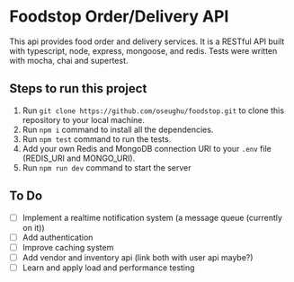 # Foodstop Order/Delivery API

This api provides food order and delivery services. It is a RESTful API built with typescript, node, express, mongoose, and redis. Tests were written with mocha, chai and supertest.

## Steps to run this project

1. Run `git clone https://github.com/oseughu/foodstop.git` to clone this repository to your local machine.
2. Run `npm i` command to install all the dependencies.
3. Run `npm test` command to run the tests.
4. Add your own Redis and MongoDB connection URI to your `.env` file (REDIS_URI and MONGO_URI).
5. Run `npm run dev` command to start the server

## To Do

- [ ] Implement a realtime notification system (a message queue (currently on it))
- [ ] Add authentication
- [ ] Improve caching system
- [ ] Add vendor and inventory api (link both with user api maybe?)
- [ ] Learn and apply load and performance testing
